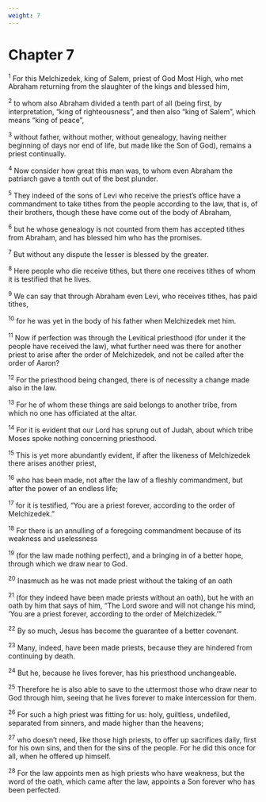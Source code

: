 ```yaml
---
weight: 7
---
```


# Chapter 7

<sup>1</sup> For this Melchizedek, king of Salem, priest of God Most High, who met Abraham returning from the slaughter of the kings and blessed him, 

<sup>2</sup> to whom also Abraham divided a tenth part of all (being first, by interpretation, “king of righteousness”, and then also “king of Salem”, which means “king of peace”, 

<sup>3</sup> without father, without mother, without genealogy, having neither beginning of days nor end of life, but made like the Son of God), remains a priest continually. 

<sup>4</sup> Now consider how great this man was, to whom even Abraham the patriarch gave a tenth out of the best plunder. 

<sup>5</sup> They indeed of the sons of Levi who receive the priest’s office have a commandment to take tithes from the people according to the law, that is, of their brothers, though these have come out of the body of Abraham, 

<sup>6</sup> but he whose genealogy is not counted from them has accepted tithes from Abraham, and has blessed him who has the promises. 

<sup>7</sup> But without any dispute the lesser is blessed by the greater. 

<sup>8</sup> Here people who die receive tithes, but there one receives tithes of whom it is testified that he lives. 

<sup>9</sup> We can say that through Abraham even Levi, who receives tithes, has paid tithes, 

<sup>10</sup> for he was yet in the body of his father when Melchizedek met him. 

<sup>11</sup> Now if perfection was through the Levitical priesthood (for under it the people have received the law), what further need was there for another priest to arise after the order of Melchizedek, and not be called after the order of Aaron? 

<sup>12</sup> For the priesthood being changed, there is of necessity a change made also in the law. 

<sup>13</sup> For he of whom these things are said belongs to another tribe, from which no one has officiated at the altar. 

<sup>14</sup> For it is evident that our Lord has sprung out of Judah, about which tribe Moses spoke nothing concerning priesthood. 

<sup>15</sup> This is yet more abundantly evident, if after the likeness of Melchizedek there arises another priest, 

<sup>16</sup> who has been made, not after the law of a fleshly commandment, but after the power of an endless life; 

<sup>17</sup> for it is testified, “You are a priest forever, according to the order of Melchizedek.” 

<sup>18</sup> For there is an annulling of a foregoing commandment because of its weakness and uselessness 

<sup>19</sup> (for the law made nothing perfect), and a bringing in of a better hope, through which we draw near to God. 

<sup>20</sup> Inasmuch as he was not made priest without the taking of an oath 

<sup>21</sup> (for they indeed have been made priests without an oath), but he with an oath by him that says of him, “The Lord swore and will not change his mind, ‘You are a priest forever, according to the order of Melchizedek.’” 

<sup>22</sup> By so much, Jesus has become the guarantee of a better covenant. 

<sup>23</sup> Many, indeed, have been made priests, because they are hindered from continuing by death. 

<sup>24</sup> But he, because he lives forever, has his priesthood unchangeable. 

<sup>25</sup> Therefore he is also able to save to the uttermost those who draw near to God through him, seeing that he lives forever to make intercession for them. 

<sup>26</sup> For such a high priest was fitting for us: holy, guiltless, undefiled, separated from sinners, and made higher than the heavens; 

<sup>27</sup> who doesn’t need, like those high priests, to offer up sacrifices daily, first for his own sins, and then for the sins of the people. For he did this once for all, when he offered up himself. 

<sup>28</sup> For the law appoints men as high priests who have weakness, but the word of the oath, which came after the law, appoints a Son forever who has been perfected. 


